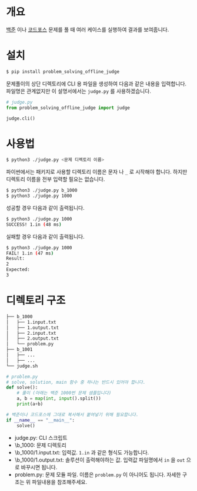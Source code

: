 # 개요

[백준](https://www.acmicpc.net) 이나 [코드포스](https://codeforces.com) 문제를
풀 때 여러 케이스를 실행하여 결과를 보여줍니다.

# 설치

```sh
$ pip install problem_solving_offline_judge
```

문제풀이의 상단 디렉토리에 CLI 용 파일을 생성하여 다음과 같은 내용을 입력합니다.
파일명은 관계없지만 이 설명서에서는 `judge.py` 를 사용하겠습니다.

```py
# judge.py
from problem_solving_offline_judge import judge

judge.cli()
```

# 사용법

```sh
$ python3 ./judge.py <문제 디렉토리 이름>
```

파이썬에서는 패키지로 사용할 디렉토리 이름은 문자 나 `_` 로 시작해야 합니다.
하지만 디렉토리 이름을 전부 입력할 필요는 없습니다.

```sh
$ python3 ./judge.py b_1000
$ python3 ./judge.py 1000
```

성공할 경우 다음과 같이 출력됩니다.

```bash
$ python3 ./judge.py 1000
SUCCESS! 1.in (48 ms)
```

실패할 경우 다음과 같이 출력됩니다.

```bash
$ python3 ./judge.py 1000
FAIL! 1.in (47 ms)
Result:
2
Expected:
3
```

# 디렉토리 구조

```bash
├── b_1000
│   ├── 1.input.txt
│   ├── 1.output.txt
│   ├── 2.input.txt
│   ├── 2.output.txt
│   └── problem.py
├── b_1001
│   ├── ...
│   ├── ...
└── judge.sh
```

```py
# problem.py
# solve, solution, main 함수 중 하나는 반드시 있어야 합니다.
def solve():
    # 풀이 (아래는 백준 1000번 문제 샘플입니다)
    a, b = map(int, input().split())
    print(a+b)

# 백준이나 코드포스에 그대로 복사해서 붙여넣기 위해 필요합니다.
if __name__ == "__main__":
    solve()
```

- judge.py: CLI 스크립트
- \b_1000: 문제 디렉토리
- \b_1000/1.input.txt: 입력값. `1.in` 과 같은 형식도 가능합니다.
- \b_1000/1.output.txt: 솔루션이 출력해야하는 값. 입력값 파일명에서 `in` 을 `out` 으로 바꾸시면 됩니다.
- problem.py: 문제 모듈 파일. 이름은 `problem.py` 이 아니어도 됩니다. 자세한 구조는 위 파일내용을 참조해주세요.
